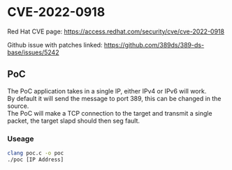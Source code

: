 # CVE-2022-0918

Red Hat CVE page: https://access.redhat.com/security/cve/cve-2022-0918

Github issue with patches linked: https://github.com/389ds/389-ds-base/issues/5242

## PoC

The PoC application takes in a single IP, either IPv4 or IPv6 will work. <br />
By default it will send the message to port 389, this can be changed in the source. <br />
The PoC will make a TCP connection to the target and transmit a single packet, the target slapd should then seg fault.

### Useage
```bash
clang poc.c -o poc
./poc [IP Address]
```
